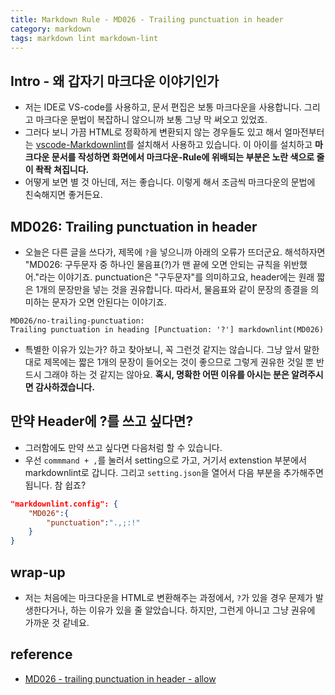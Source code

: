 ```yaml
---
title: Markdown Rule - MD026 - Trailing punctuation in header
category: markdown
tags: markdown lint markdown-lint
---
```


## Intro - 왜 갑자기 마크다운 이야기인가

- 저는 IDE로 VS-code를 사용하고, 문서 편집은 보통 마크다운을 사용합니다. 그리고 마크다운 문법이 복잡하니 않으니까 보통 그냥 막 써오고 있었죠.
- 그러다 보니 가끔 HTML로 정확하게 변환되지 않는 경우들도 있고 해서 얼마전부터는 [vscode-Markdownlint](https://github.com/DavidAnson/vscode-markdownlint)를 설치해서 사용하고 있습니다. 이 아이를 설치하고 **마크다운 문서를 작성하면 화면에서 마크다운-Rule에 위배되는 부분은 노란 색으로 줄이 좍좍 쳐집니다.**
- 어떻게 보면 별 것 아닌데, 저는 좋습니다. 이렇게 해서 조금씩 마크다운의 문법에 친숙해지면 좋거든요.

## MD026: Trailing punctuation in header

- 오늘은 다른 글을 쓰다가, 제목에 `?`을 넣으니까 아래의 오류가 뜨더군요. 해석하자면 "MD026: 구두문자 중 하나인 물음표(?)가 맨 끝에 오면 안되는 규칙을 위반했어."라는 이야기죠. punctuation은 "구두문자"를 의미하고요, header에는 원래 짧은 1개의 문장만을 넣는 것을 권유합니다. 따라서, 물음표와 같이 문장의 종결을 의미하는 문자가 오면 안된다는 이야기죠.

```plaintext
MD026/no-trailing-punctuation:
Trailing punctuation in heading [Punctuation: '?'] markdownlint(MD026)
```

- 특별한 이유가 있는가? 하고 찾아보니, 꼭 그런것 같지는 않습니다. 그냥 앞서 말한대로 제목에는 짧은 1개의 문장이 들어오는 것이 좋으므로 그렇게 권유한 것일 뿐 반드시 그래야 하는 것 같지는 않아요. **혹시, 명확한 어떤 이유를 아시는 분은 알려주시면 감사하겠습니다.**
  
## 만약 Header에 ?를 쓰고 싶다면?

- 그러함에도 만약 쓰고 싶다면 다음처럼 할 수 있습니다.
- 우선 `commmand + ,`를 눌러서 setting으로 가고, 거기서 extenstion 부분에서 markdownlint로 갑니다. 그리고 `setting.json`을 열어서 다음 부분을 추가해주면 됩니다. 참 쉽죠?

```json
"markdownlint.config": {
    "MD026":{
        "punctuation":".,;:!"
    }
}
```

## wrap-up

- 저는 처음에는 마크다운을 HTML로 변환해주는 과정에서, `?`가 있을 경우 문제가 발생한다거나, 하는 이유가 있을 줄 알았습니다. 하지만, 그런게 아니고 그냥 권유에 가까운 것 같네요.

## reference

- [MD026 - trailing punctuation in header - allow](https://github.com/DavidAnson/vscode-markdownlint/issues/54)
